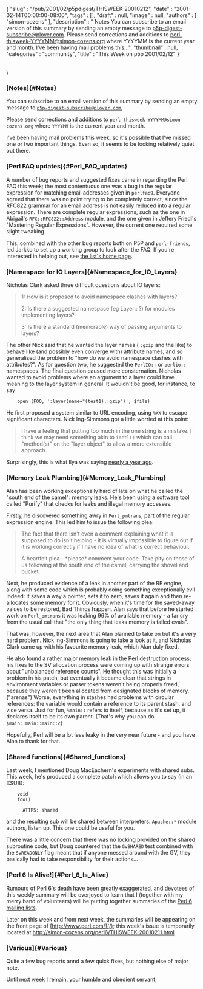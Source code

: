 {
   "slug" : "/pub/2001/02/p5pdigest/THISWEEK-20010212",
   "date" : "2001-02-14T00:00:00-08:00",
   "tags" : [],
   "draft" : null,
   "image" : null,
   "authors" : [
      "simon-cozens"
   ],
   "description" : " Notes You can subscribe to an email version of this summary by sending an empty message to p5p-digest-subscribe@plover.com. Please send corrections and additions to perl-thisweek-YYYYMM@simon-cozens.org where YYYYMM is the current year and month. I've been having mail problems this...",
   "thumbnail" : null,
   "categories" : "community",
   "title" : "This Week on p5p 2001/02/12"
}





\
\
### [Notes]{#Notes}

You can subscribe to an email version of this summary by sending an
empty message to
[`p5p-digest-subscribe@plover.com`.](mailto:p5p-digest-subscribe@plover.com)

Please send corrections and additions to
`perl-thisweek-YYYYMM@simon-cozens.org` where `YYYYMM` is the current
year and month.

I've been having mail problems this week, so it's possible that I've
missed one or two important things. Even so, it seems to be looking
relatively quiet out there.

### [Perl FAQ updates]{#Perl_FAQ_updates}

A number of bug reports and suggested fixes came in regarding the Perl
FAQ this week; the most contentuous one was a bug in the regular
expression for matching email addresses given in `perlfaq9`. Everyone
agreed that there was no point trying to be completely correct, since
the RFC822 grammar for an email address is not easily reduced into a
regular expression. There are complete regular expressions, such as the
one in Abigail's `RFC::RFC822::Address` module, and the one given in
Jeffery Friedl's "Mastering Regular Expressions". However, the current
one required some slight tweaking.

This, combined with the other bug reports both on P5P and
`perl-friends`, led Jarkko to set up a working group to look after the
FAQ. If you're interested in helping out, see [the list's home
page](http://lists.perl.org/showlist.cgi?name=perlfaq-workers).

### [Namespace for IO Layers]{#Namespace_for_IO_Layers}

Nicholas Clark asked three difficult questions about IO layers:

> 1: How is it proposed to avoid namespace clashes with layers?
>
> 2: Is there a suggested namespace (eg Layer:: ?) for modules
> implementing layers?
>
> 3: Is there a standard (memorable) way of passing arguments to layers?

The other Nick said that he wanted the layer names ( `:gzip` and the
like) to behave like (and possibly even converge with) attribute names,
and so generalised the problem to "how do we avoid namespace clashes
with attributes?". As for question two, he suggested the `PerlIO::` or
`perlio::` namespaces. The final question caused more consternation.
Nicholas wanted to avoid problems where an argument to a layer could
have meaning to the layer system in general. It wouldn't be good, for
instance, to say

        open (FOO, ':layer(name="(test1),:gzip")', $file)

He first proposed a system similar to URL encoding, using `%XX` to
escape significant characters. Nick Ing-Simmons got a little worried at
this point:

> I have a feeling that putting too much in the one string is a mistake.
> I think we may need something akin to `ioctl()` which can call
> "method(s)" on the "layer object" to allow a more extensible approach.

Surprisingly, this is what Ilya was saying [nearly a year
ago](http://www.xray.mpe.mpg.de/mailing-lists/perl5-porters/2000-04/msg00098.html).

### [Memory Leak Plumbing]{#Memory_Leak_Plumbing}

Alan has been working exceptionally hard of late on what he called the
"south end of the camel": memory leaks. He's been using a software tool
called "Purify" that checks for leaks and illegal memory accesses.

Firstly, he discovered something awry in `Perl_pmtrans`, part of the
regular expression engine. This led him to issue the following plea:

> The fact that there isn't even a comment explaining what it is
> supposed to do isn't helping - it is virtually impossible to figure
> out if it is working correctly if I have no idea of what is correct
> behaviour.
>
> A heartfelt plea - \*please\* comment your code. Take pity on those of
> us following at the south end of the camel, carrying the shovel and
> bucket.

Next, he produced evidence of a leak in another part of the RE engine,
along with some code which is probably doing something exceptionally
evil indeed: it saves a way a pointer, sets it to zero, saves it again
and then re-allocates some memory for it. Obviously, when it's time for
the saved-away values to be restored, Bad Things happen. Alan says that
before he started work on `Perl_pmtrans` it was leaking 96% of available
memory - a far cry from the usual call that "the only thing that leaks
memory is failed evals".

That was, however, the next area that Alan planned to take on but it's a
very hard problem. Nick Ing-Simmons is going to take a look at it, and
Nicholas Clark came up with his favourite memory leak, which Alan duly
fixed.

He also found a rather major memory leak in the Perl destruction
process; his fixes to the SV allocation process were coming up with
strange errors about "unbalanced reference counts". He thought this was
initially a problem in his patch, but eventually it became clear that
strings in environment variables or parser tokens weren't being properly
freed, because they weren't been allocated from designated blocks of
memory. ("arenas") Worse, everything in stashes had problems with
circular references: the variable would contain a reference to its
parent stash, and vice versa. Just for fun, `%main::` refers to itself,
because as it's set up, it declares itself to be its own parent. (That's
why you can do `$main::main::main::c`)

Hopefully, Perl will be a lot less leaky in the very near future - and
you have Alan to thank for that.

### [Shared functions]{#Shared_functions}

Last week, I mentioned Doug MacEachern's experiments with shared subs.
This week, he's produced a complete patch which allows you to say (in an
XSUB):

        void
        foo()

          ATTRS: shared

and the resulting sub will be shared between interpreters. `Apache::*`
module authors, listen up. This one could be useful for you.

There was a little concern that there was no locking provided on the
shared subroutine code, but Doug countered that the `GvSHARED` test
combined with the `SvREADONLY` flag meant that if anyone messed around
with the GV, they basically had to take responsibility for their
actions...

### [Perl 6 Is Alive!]{#Perl_6_Is_Alive}

Rumours of Perl 6's death have been greatly exaggerated, and devotees of
this weekly summary will be overjoyed to learn that I (together with my
merry band of volunteers) will be putting together summaries of the
[Perl 6 mailing lists](http://dev.perl.org/lists).

Later on this week and from next week, the summaries will be appearing
on the front page of [http://www.perl.com/](/); this week's issue is
temporarily located at
<http://simon-cozens.org/perl6/THISWEEK-20010211.html>

### [Various]{#Various}

Quite a few bug reports annd a few quick fixes, but nothing else of
major note.

Until next week I remain, your humble and obedient servant,


